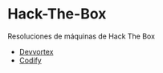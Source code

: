 # Hack-The-Box
Resoluciones de máquinas de Hack The Box

- [Devvortex](Devvortex.md)
- [Codify](Codify.md)
